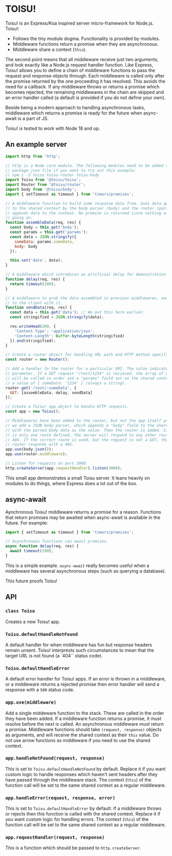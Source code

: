 # TOISU!

Toisu! is an Express/Koa inspired server micro-framework for Node.js. Toisu!:

 - Follows the tiny module dogma. Functionality is provided by modules.
 - Middleware functions return a promise when they are asynchronous.
 - Middleware share a context (`this`).

The second point means that all middleware receive just two arguments, and look
exactly like a Node.js request handler function. Like Express, Toisu! allows you
to define a chain of middleware functions to pass the request and response
objects through. Each middleware is called only after the promise returned by
the one proceeding it has resolved. This avoids the need for a callback. If any
middleware throws or returns a promise which becomes rejected, the remaining
middlewares in the chain are skipped and an error handler called (a default is
provided if you do not define your own).

Beside being a modern approach to handling asynchronous tasks, middleware which
returns a promise is ready for the future when async-await is a part of JS.

Toisu! is tested to work with Node 18 and up.

## An example server

```javascript
import http from 'http';

// http is a Node core module. The following modules need to be added to your
// package.json file if you want to try out this example:
// npm i -S toisu toisu-router toisu-body
import Toisu from '@toisu/toisu';
import Router from '@toisu/router';
import body from '@toisu/body';
import { setTimeout as timeout } from 'timers/promises';

// A middleware function to build some response data from. Uses data appended
// to the shared context by the body parser (body) and the router (params). It
// appends data to the context. No promise is returned since nothing async is
// going on.
function assembleData(req, res) {
  const body = this.get('body');
  const params = this.get('params');
  const data = JSON.stringify({
    someData: params.someData,
    body: body
  });

  this.set('data', data);
}

// A middleware which introduces an artificial delay for demonstration.
function delay(req, res) {
  return timeout(100);
}

// A middleware to grab the data assembled in previous middlewares, and respond
// to the client with it.
function sendData(req, res) {
  const data = this.get('data'); // We put this here earlier.
  const stringified = JSON.stringify(data);

  res.writeHead(200, {
    'Content-Type': 'application/json',
    'Content-Length': Buffer.byteLength(stringified)
  }).end(stringified);
}

// Create a router object for handling URL path and HTTP method specific logic.
const router = new Router();

// Add a handler to the router for a particular URI. The colon indicates a
// parameter. If a GET request "/test/1234" is recieved, the array of middlwares
// will be called in order and a "params" field set on the shared context with
// a value of { someData: '1234' } (always a string).
router.get('/test/:someData', {
  GET: [assembleData, delay, sendData]
});

// Create a Toisu! app object to handle HTTP requests.
const app = new Toisu();

// Middlewares have been added to the router, but not the app itself yet. First
// we add a JSON body parser, which appends a "body" field to the shared context
// with the parsed body data as the value. Then the router is added. Since there
// is only one route defined, the server will respond to any other route with a
// 404. If the correct route is used, but the request is not a GET, then the
// router responds with a 405.
app.use(body.json());
app.use(router.middleware);

// Listen for requests on port 3000.
http.createServer(app.requestHandler).listen(3000);
```

This small app demonstrates a small Toisu server. It leans heavily on modules to
do things, where Express does a lot out of the box.

## async-await

Aynchronous Toisu! middleware returns a promise for a reason. Functions that
return promises may be awaited when async-await is available in the future. For
example:

```javascript
import { setTimeout as timeout } from 'timers/promises';

// Asynchronous functions can await promises.
async function delay(req, res) {
  await timeout(100);
}
```

This is a simple example. `async-await` really becomes useful when a middleware
has several asynchronous steps (such as querying a database).

This future proofs Toisu!

## API

### `class Toisu`

Creates a new Toisu! app.

### `Toisu.defaultHandleNotFound`

A default handler for when middleware has fun but response headers remain
unsent. Toisu! interprests such circumstances to mean that the target URL is
not found (a `404`` status code).

### `Toisu.defaultHandleError`

A default error handler for Toisu! apps. If an error is thrown in a middleware,
or a middleware returns a rejected promise then error handler will send a
response with a `500` status code.

### `app.use(middleware)`

Add a single middeware function to the stack. These are called in the order they
have been added. If a middleware function returns a promise, it must resolve
before the next is called. An asynchronous middleware _must_ return a promise.
Middleware functions should take `(request, response)` objects as arguments, and
will receive the shared context as their `this` value. Do not use arrow
functions as middleware if you need to use the shared context.

### `app.handleNotFound(request, response)`

This is set to `Toisu.defaultHandleNotFound` by default. Replace it if you want
custom logic to handle responses which haven't sent headers after they have
passed through the middleware stack. The context (`this`) of the function call
will be set to the same shared context as a regular middleware.

### `app.handleError(request, response, error)`

This is set to `Toisu.defaultHandleError` by default. If a middleware throws or
rejects then this function is called with the shared context. Replace it if you
want custom logic for handling errors. The context (`this`) of the function call
will be set to the same shared context as a regular middleware.

### `app.requestHandler(request, response)`

This is a function which should be passed to `http.createServer`.
